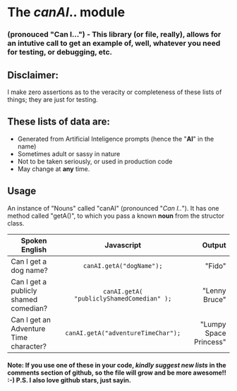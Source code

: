 # The *canAI*.. module 
### (pronouced "Can I...") -  This library (or file, really), allows for an intutive call to get an example of, well, whatever you need for testing, or debugging, etc.  

## Disclaimer: 
I make zero assertions as to the veracity or completeness of these lists of things; they are just for testing.  

## These lists of data are:
* Generated from Artificial Inteligence prompts (hence the "**AI**" in the name)
* Sometimes adult or sassy in nature
* Not to be taken seriously, or used in production code
* May change at **any** time.

## Usage
An instance of "Nouns" called "canAI" (pronounced "*Can I..*").  It has one method called "getA()", to which you pass a known **noun** from the structor class.

| Spoken English | Javascript | Output |
| ------------- |:-------------:| -----:|
| Can I get a dog name? | ``canAI.getA("dogName");`` | "Fido" |
| Can I get a publicly shamed comedian? | ``canAI.getA( "publiclyShamedComedian" );`` | "Lenny Bruce" |
| Can I get an Adventure Time character? | ``canAI.getA("adventureTimeChar");`` | "Lumpy Space Princess" |

#### Note:  If you use one of these in your code, **_kindly suggest new lists_** in the comments section of github, so the file will grow and be more awesome!!  :-)  P.S. I also love github stars, just sayin.
